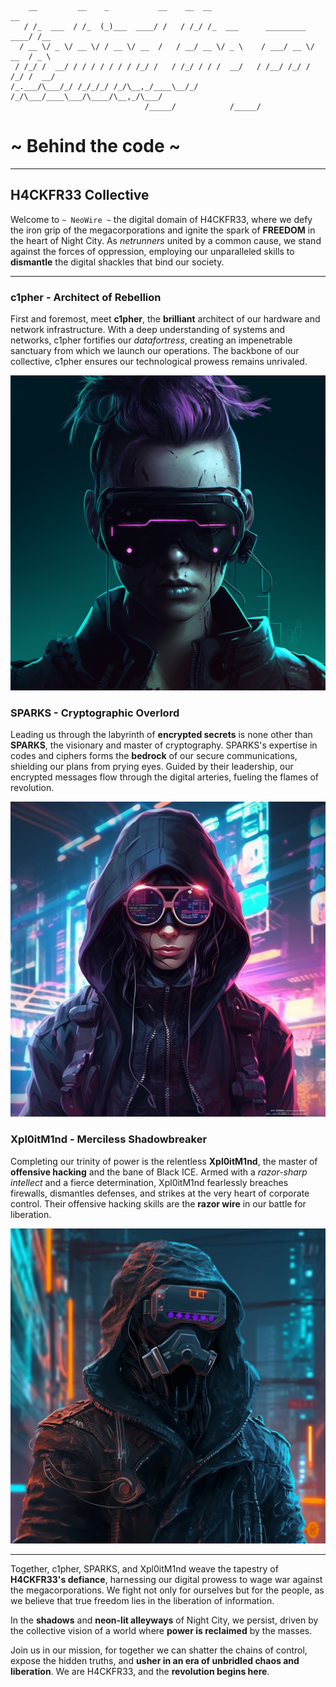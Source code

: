 ```
    __         __    _           __    __  __                            __
   / /_  ___  / /_  (_)___  ____/ /   / /_/ /_  ___      _________  ____/ /__
  / __ \/ _ \/ __ \/ / __ \/ __  /   / __/ __ \/ _ \    / ___/ __ \/ __  / _ \
 / /_/ /  __/ / / / / / / / /_/ /   / /_/ / / /  __/   / /__/ /_/ / /_/ /  __/
/_.___/\___/_/ /_/_/_/ /_/\__,_/____\__/_/ /_/\___/____\___/\____/\__,_/\___/
                              /_____/            /_____/
```

# ~ Behind the code ~

---

## H4CKFR33 Collective

Welcome to `~ NeoWire ~` the digital domain of H4CKFR33, where we defy the iron grip of the megacorporations and ignite the spark of **FREEDOM** in the heart of Night City. As _netrunners_ united by a common cause, we stand against the forces of oppression, employing our unparalleled skills to **dismantle** the digital shackles that bind our society.

---

### c1pher - Architect of Rebellion

First and foremost, meet **c1pher**, the **brilliant** architect of our hardware and network infrastructure. With a deep understanding of systems and networks, c1pher fortifies our _datafortress_, creating an impenetrable sanctuary from which we launch our operations. The backbone of our collective, c1pher ensures our technological prowess remains unrivaled.

![Cipher](img/cipher.png)

### SPARKS - Cryptographic Overlord

Leading us through the labyrinth of **encrypted secrets** is none other than **SPARKS**, the visionary and master of cryptography. SPARKS's expertise in codes and ciphers forms the **bedrock** of our secure communications, shielding our plans from prying eyes. Guided by their leadership, our encrypted messages flow through the digital arteries, fueling the flames of revolution.

![SPARKS](img/sparks.png)

### Xpl0itM1nd - Merciless Shadowbreaker

Completing our trinity of power is the relentless **Xpl0itM1nd**, the master of **offensive hacking** and the bane of Black ICE. Armed with a _razor-sharp intellect_ and a fierce determination, Xpl0itM1nd fearlessly breaches firewalls, dismantles defenses, and strikes at the very heart of corporate control. Their offensive hacking skills are the **razor wire** in our battle for liberation.

![Xpl0itM1nd](img/exploit_mind.png)

---

Together, c1pher, SPARKS, and Xpl0itM1nd weave the tapestry of **H4CKFR33's defiance**, harnessing our digital prowess to wage war against the megacorporations. We fight not only for ourselves but for the people, as we believe that true freedom lies in the liberation of information.

In the **shadows** and **neon-lit alleyways** of Night City, we persist, driven by the collective vision of a world where **power is reclaimed** by the masses.

Join us in our mission, for together we can shatter the chains of control, expose the hidden truths, and **usher in an era of unbridled chaos and liberation**. We are H4CKFR33, and the **revolution begins here**.
